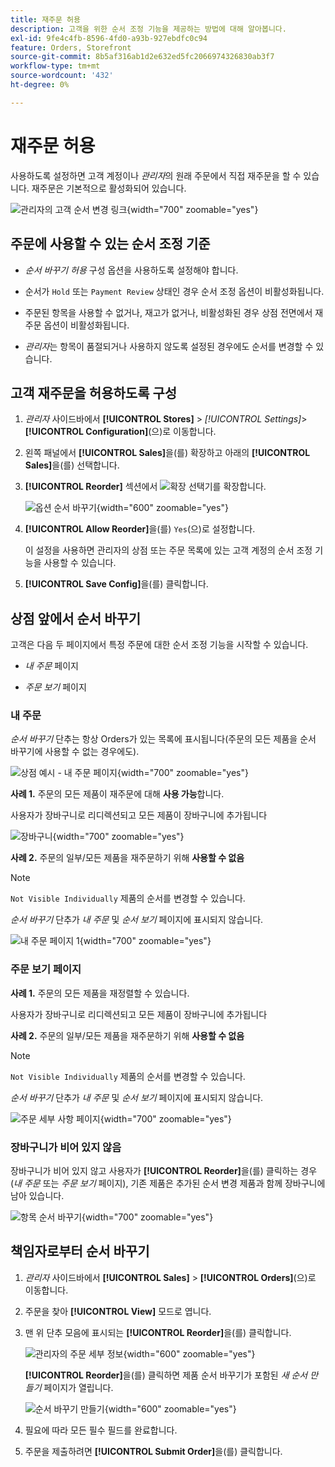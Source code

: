 ```yaml
---
title: 재주문 허용
description: 고객을 위한 순서 조정 기능을 제공하는 방법에 대해 알아봅니다.
exl-id: 9fe4c4fb-8596-4fd0-a93b-927ebdfc0c94
feature: Orders, Storefront
source-git-commit: 8b5af316ab1d2e632ed5fc2066974326830ab3f7
workflow-type: tm+mt
source-wordcount: '432'
ht-degree: 0%

---
```


# 재주문 허용

사용하도록 설정하면 고객 계정이나 _관리자_&#x200B;의 원래 주문에서 직접 재주문을 할 수 있습니다. 재주문은 기본적으로 활성화되어 있습니다.

![관리자의 고객 순서 변경 링크](./assets/customer-reorder.png){width="700" zoomable="yes"}

## 주문에 사용할 수 있는 순서 조정 기준

- _순서 바꾸기 허용_ 구성 옵션을 사용하도록 설정해야 합니다.

- 순서가 `Hold` 또는 `Payment Review` 상태인 경우 순서 조정 옵션이 비활성화됩니다.

- 주문된 항목을 사용할 수 없거나, 재고가 없거나, 비활성화된 경우 상점 전면에서 재주문 옵션이 비활성화됩니다.

- _관리자_&#x200B;는 항목이 품절되거나 사용하지 않도록 설정된 경우에도 순서를 변경할 수 있습니다.

## 고객 재주문을 허용하도록 구성

1. _관리자_ 사이드바에서 **[!UICONTROL Stores]** > _[!UICONTROL Settings]_>**[!UICONTROL Configuration]**(으)로 이동합니다.

1. 왼쪽 패널에서 **[!UICONTROL Sales]**&#x200B;을(를) 확장하고 아래의 **[!UICONTROL Sales]**&#x200B;을(를) 선택합니다.

1. **[!UICONTROL Reorder]** 섹션에서 ![확장 선택기](../assets/icon-display-expand.png)를 확장합니다.

   ![옵션 순서 바꾸기](../configuration-reference/sales/assets/sales-reorder.png){width="600" zoomable="yes"}

1. **[!UICONTROL Allow Reorder]**&#x200B;을(를) `Yes`(으)로 설정합니다.

   이 설정을 사용하면 관리자의 상점 또는 주문 목록에 있는 고객 계정의 순서 조정 기능을 사용할 수 있습니다.

1. **[!UICONTROL Save Config]**&#x200B;을(를) 클릭합니다.

## 상점 앞에서 순서 바꾸기

고객은 다음 두 페이지에서 특정 주문에 대한 순서 조정 기능을 시작할 수 있습니다.

- _내 주문_ 페이지

- _주문 보기_ 페이지

### 내 주문

_순서 바꾸기_ 단추는 항상 Orders가 있는 목록에 표시됩니다(주문의 모든 제품을 순서 바꾸기에 사용할 수 없는 경우에도).

![상점 예시 - 내 주문 페이지](./assets/my-order-page-view.png){width="700" zoomable="yes"}

**사례 1.** 주문의 모든 제품이 재주문에 대해 **사용 가능**&#x200B;합니다.

사용자가 장바구니로 리디렉션되고 모든 제품이 장바구니에 추가됩니다

![장바구니](./assets/shopping-cart-page.png){width="700" zoomable="yes"}

**사례 2.** 주문의 일부/모든 제품을 재주문하기 위해 **사용할 수 없음**

>[!NOTE]
>
>`Not Visible Individually` 제품의 순서를 변경할 수 있습니다.

_순서 바꾸기_ 단추가 _내 주문_ 및 _순서 보기_ 페이지에 표시되지 않습니다.

![내 주문 페이지 1](./assets/my-orders-view-page1.png){width="700" zoomable="yes"}

### 주문 보기 페이지

**사례 1.** 주문의 모든 제품을 재정렬할 수 있습니다.

사용자가 장바구니로 리디렉션되고 모든 제품이 장바구니에 추가됩니다

**사례 2.** 주문의 일부/모든 제품을 재주문하기 위해 **사용할 수 없음**

>[!NOTE]
>
>`Not Visible Individually` 제품의 순서를 변경할 수 있습니다.

_순서 바꾸기_ 단추가 _내 주문_ 및 _순서 보기_ 페이지에 표시되지 않습니다.

![주문 세부 사항 페이지](./assets/order-view-page.png){width="700" zoomable="yes"}

### 장바구니가 비어 있지 않음

장바구니가 비어 있지 않고 사용자가 **[!UICONTROL Reorder]**&#x200B;을(를) 클릭하는 경우(_내 주문_ 또는 _주문 보기_ 페이지), 기존 제품은 추가된 순서 변경 제품과 함께 장바구니에 남아 있습니다.

![항목 순서 바꾸기](./assets/shopping-cart-view1.png){width="700" zoomable="yes"}

## 책임자로부터 순서 바꾸기

1. _관리자_ 사이드바에서 **[!UICONTROL Sales]** > **[!UICONTROL Orders]**(으)로 이동합니다.

1. 주문을 찾아 **[!UICONTROL View]** 모드로 엽니다.

1. 맨 위 단추 모음에 표시되는 **[!UICONTROL Reorder]**&#x200B;을(를) 클릭합니다.

   ![관리자의 주문 세부 정보](./assets/order-view-admin.png){width="600" zoomable="yes"}

   **[!UICONTROL Reorder]**&#x200B;을(를) 클릭하면 제품 순서 바꾸기가 포함된 _새 순서 만들기_ 페이지가 열립니다.

   ![순서 바꾸기 만들기](./assets/create-reorder-page.png){width="600" zoomable="yes"}

1. 필요에 따라 모든 필수 필드를 완료합니다.

1. 주문을 제출하려면 **[!UICONTROL Submit Order]**&#x200B;을(를) 클릭합니다.
